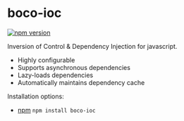 # boco-ioc

[![npm version](https://badge.fury.io/js/boco-ioc.svg)](https://badge.fury.io/js/boco-ioc)

Inversion of Control & Dependency Injection for javascript.

* Highly configurable
* Supports asynchronous dependencies
* Lazy-loads dependencies
* Automatically maintains dependency cache

Installation options:

* [npm] `npm install boco-ioc`

[npm]: https://npmjs.org
